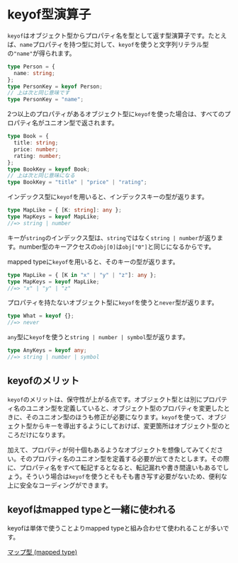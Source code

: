 # keyof型演算子

`keyof`はオブジェクト型からプロパティ名を型として返す型演算子です。たとえば、`name`プロパティを持つ型に対して、`keyof`を使うと文字列リテラル型の`"name"`が得られます。

```ts
type Person = {
  name: string;
};
type PersonKey = keyof Person;
// 上は次と同じ意味です
type PersonKey = "name";
```

2つ以上のプロパティがあるオブジェクト型に`keyof`を使った場合は、すべてのプロパティ名がユニオン型で返されます。

```ts
type Book = {
  title: string;
  price: number;
  rating: number;
};
type BookKey = keyof Book;
// 上は次と同じ意味になる
type BookKey = "title" | "price" | "rating";
```

インデックス型に`keyof`を用いると、インデックスキーの型が返ります。

```ts
type MapLike = { [K: string]: any };
type MapKeys = keyof MapLike;
//=> string | number
```

キーが`string`のインデックス型は、`string`ではなく`string | number`が返ります。number型のキーアクセスの`obj[0]`は`obj["0"]`と同じになるからです。

mapped typeに`keyof`を用いると、そのキーの型が返ります。

```ts
type MapLike = { [K in "x" | "y" | "z"]: any };
type MapKeys = keyof MapLike;
//=> "x" | "y" | "z"
```

プロパティを持たないオブジェクト型に`keyof`を使うと`never`型が返ります。

```ts
type What = keyof {};
//=> never
```

`any`型に`keyof`を使うと`string | number | symbol`型が返ります。

```ts
type AnyKeys = keyof any;
//=> string | number | symbol
```

## keyofのメリット

`keyof`のメリットは、保守性が上がる点です。オブジェクト型とは別にプロパティ名のユニオン型を定義していると、オブジェクト型のプロパティを変更したときに、そのユニオン型のほうも修正が必要になります。`keyof`を使って、オブジェクト型からキーを導出するようにしておけば、変更箇所はオブジェクト型のところだけになります。

加えて、プロパティが何十個もあるようなオブジェクトを想像してみてください。そのプロパティ名のユニオン型を定義する必要が出てきたとします。その際に、プロパティ名をすべて転記するとなると、転記漏れや書き間違いもあるでしょう。そういう場合は`keyof`を使うとそもそも書き写す必要がないため、便利な上に安全なコーディングができます。

## keyofはmapped typeと一緒に使われる

keyofは単体で使うことよりmapped typeと組み合わせて使われることが多いです。

[マップ型 (mapped type)](mapped-types.md)
